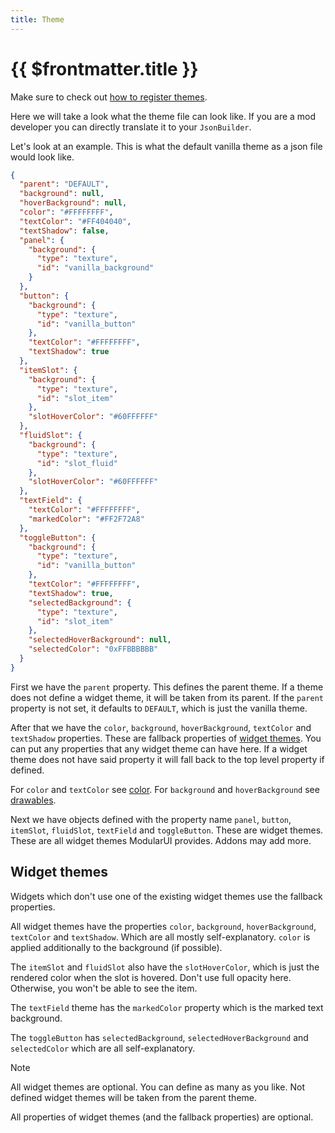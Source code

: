 ```yaml
---
title: Theme
---
```


# {{ $frontmatter.title }}

Make sure to check out [how to register themes](../themes.md).

Here we will take a look what the theme file can look like. If you are a mod developer you can directly translate it to
your `JsonBuilder`.

Let's look at an example. This is what the default vanilla theme as a json file would look like.

```json
{
  "parent": "DEFAULT",
  "background": null,
  "hoverBackground": null,
  "color": "#FFFFFFFF",
  "textColor": "#FF404040",
  "textShadow": false,
  "panel": {
    "background": {
      "type": "texture",
      "id": "vanilla_background"
    }
  },
  "button": {
    "background": {
      "type": "texture",
      "id": "vanilla_button"
    },
    "textColor": "#FFFFFFFF",
    "textShadow": true
  },
  "itemSlot": {
    "background": {
      "type": "texture",
      "id": "slot_item"
    },
    "slotHoverColor": "#60FFFFFF"
  },
  "fluidSlot": {
    "background": {
      "type": "texture",
      "id": "slot_fluid"
    },
    "slotHoverColor": "#60FFFFFF"
  },
  "textField": {
    "textColor": "#FFFFFFFF",
    "markedColor": "#FF2F72A8"
  },
  "toggleButton": {
    "background": {
      "type": "texture",
      "id": "vanilla_button"
    },
    "textColor": "#FFFFFFFF",
    "textShadow": true,
    "selectedBackground": {
      "type": "texture",
      "id": "slot_item"
    },
    "selectedHoverBackground": null,
    "selectedColor": "0xFFBBBBBB"
  }
}
```

First we have the `parent` property. This defines the parent theme. If a theme does not define a widget theme, it will
be taken from its parent. If the `parent` property is not set, it defaults to `DEFAULT`, which is just the vanilla theme.

After that we have the `color`, `background`, `hoverBackground`, `textColor` and `textShadow` properties. These are
fallback properties of [widget themes](#widget-themes). You can put any properties that any widget theme can have here.
If a widget theme does not have said property it will fall back to the top level property if defined.

For `color` and `textColor` see [color](./color.md). For `background` and `hoverBackground` see [drawables](./drawable.md).

Next we have objects defined with the property name `panel`, `button`, `itemSlot`, `fluidSlot`, `textField` and `toggleButton`.
These are widget themes. These are all widget themes ModularUI provides. Addons may add more.

## Widget themes

Widgets which don't use one of the existing widget themes use the fallback properties.

All widget themes have the properties `color`, `background`, `hoverBackground`, `textColor` and `textShadow`. Which are
all mostly self-explanatory. `color` is applied additionally to the background (if possible).

The `itemSlot` and `fluidSlot` also have the `slotHoverColor`, which is just the rendered color when the slot is hovered.
Don't use full opacity here. Otherwise, you won't be able to see the item.

The `textField` theme has the `markedColor` property which is the marked text background.

The `toggleButton` has `selectedBackground`, `selectedHoverBackground` and `selectedColor` which are all self-explanatory.

> [!NOTE]
> All widget themes are optional. You can define as many as you like. Not defined widget themes will be taken from the parent theme.
>
> All properties of widget themes (and the fallback properties) are optional.
